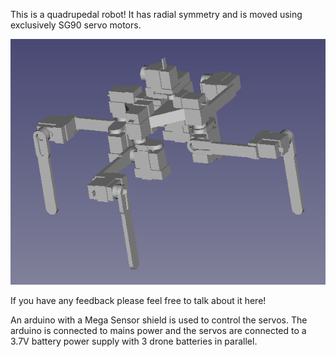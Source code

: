 This is a quadrupedal robot!
It has radial symmetry and is moved using exclusively SG90 servo motors.

<picture>
 <img alt="Screenshot in freecad of the robot" src="github/robot_image.png">
</picture>

If you have any feedback please feel free to talk about it here!

An arduino with a Mega Sensor shield is used to control the servos. The arduino is connected to mains power and the servos are connected to a 3.7V battery power supply with 3 drone batteries in parallel.
